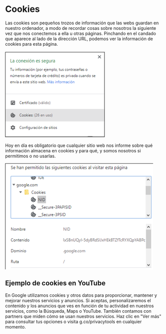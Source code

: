 # Cookies

Las cookies son pequeños trozos de información que las webs guardan en nuestro ordenador, a modo de recordar cosas sobre nosotros la siguiente vez que nos conectemos a ella u otras páginas. Pinchando en el candado que aparece al lado de la dirección URL, podemos ver la información de cookies para esta página.

![imagen](img/2022-12-14-09-12-10.png)

Hoy en día es obligatorio que cualquier sitio web nos informe sobre qué información almacena en cookies y para qué, y somos nosotros si permitimos o no usarlas.

![imagen](img/2022-12-14-09-12-28.png)

## Ejemplo de cookies en YouTube

En Google utilizamos cookies y otros datos para proporcionar, mantener y mejorar nuestros servicios y anuncios. Si aceptas, personalizaremos el contenido y los anuncios que ves en función de tu actividad en nuestros servicios, como la Búsqueda, Maps o YouTube. También contamos con partners que miden cómo se usan nuestros servicios. Haz clic en "Ver más" para consultar tus opciones o visita g.co/privacytools en cualquier momento.